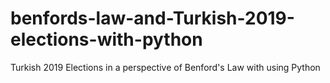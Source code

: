 # benfords-law-and-Turkish-2019-elections-with-python
Turkish 2019 Elections in a perspective of Benford's Law with using Python
